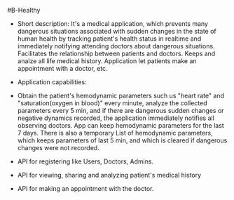 #B-Healthy

- Short description:
It's a medical application, which prevents many dangerous situations associated with sudden changes in the state of human health 
by tracking patient's health status in realtime and immediately notifying attending doctors about dangerous situations. 
Facilitates the relationship between patients and doctors. Keeps and analze all life medical history.
Application let patients make an appointment with a doctor, etc.

- Application capabilities:
 - Obtain the patient's hemodynamic parameters such us "heart rate" and "saturation(oxygen in blood)" every minute,
   analyze the collected parameters every 5 min, and if there are dangerous sudden changes or negative dynamics recorded,
   the application immediately notifies all observing doctors. App can keep hemodynamic parameters for the last 7 days.
   There is also a temporary List of hemodynamic parameters, which keeps parameters of last 5 min, and which is cleared 
   if dangerous changes were not recorded.
 - API for registering like Users, Doctors, Admins.
 - API for viewing, sharing and analyzing patient's medical history
 - API for making an appointment with the doctor.
